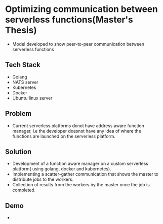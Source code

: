 # Optimizing communication between serverless functions(Master's Thesis)
- Model developed to show peer-to-peer communication between serverless functions

## Tech Stack
- Golang
- NATS server
- Kubernetes
- Docker
- Ubuntu linux server

## Problem
- Current serverless platforms donot have address aware function manager, i.e the developer doesnot have any idea of where the functions are launched on the serverless platform.

## Solution
- Development of a function aware manager on a custom serverless platform( using golang, docker and kubernetes).
- Implementing a scatter-gather communication that shows the master to distribute jobs to the workers.
- Collection of results from the workers by the master once the job is completed.

## Demo
- 



